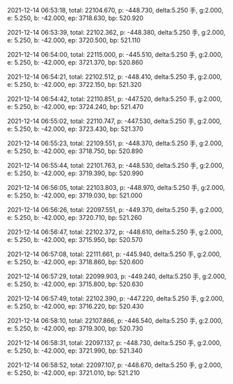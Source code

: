 2021-12-14 06:53:18, total: 22104.670, p: -448.730, delta:5.250 手, g:2.000, e: 5.250, b: -42.000, ep: 3718.630, bp: 520.920

2021-12-14 06:53:39, total: 22102.362, p: -448.380, delta:5.250 手, g:2.000, e: 5.250, b: -42.000, ep: 3720.500, bp: 521.110

2021-12-14 06:54:00, total: 22115.000, p: -445.510, delta:5.250 手, g:2.000, e: 5.250, b: -42.000, ep: 3721.370, bp: 520.860

2021-12-14 06:54:21, total: 22102.512, p: -448.410, delta:5.250 手, g:2.000, e: 5.250, b: -42.000, ep: 3722.150, bp: 521.320

2021-12-14 06:54:42, total: 22110.851, p: -447.520, delta:5.250 手, g:2.000, e: 5.250, b: -42.000, ep: 3724.240, bp: 521.470

2021-12-14 06:55:02, total: 22110.747, p: -447.530, delta:5.250 手, g:2.000, e: 5.250, b: -42.000, ep: 3723.430, bp: 521.370

2021-12-14 06:55:23, total: 22109.551, p: -448.370, delta:5.250 手, g:2.000, e: 5.250, b: -42.000, ep: 3718.750, bp: 520.890

2021-12-14 06:55:44, total: 22101.763, p: -448.530, delta:5.250 手, g:2.000, e: 5.250, b: -42.000, ep: 3719.390, bp: 520.990

2021-12-14 06:56:05, total: 22103.803, p: -448.970, delta:5.250 手, g:2.000, e: 5.250, b: -42.000, ep: 3719.030, bp: 521.000

2021-12-14 06:56:26, total: 22097.551, p: -449.370, delta:5.250 手, g:2.000, e: 5.250, b: -42.000, ep: 3720.710, bp: 521.260

2021-12-14 06:56:47, total: 22102.372, p: -448.610, delta:5.250 手, g:2.000, e: 5.250, b: -42.000, ep: 3715.950, bp: 520.570

2021-12-14 06:57:08, total: 22111.661, p: -445.940, delta:5.250 手, g:2.000, e: 5.250, b: -42.000, ep: 3718.860, bp: 520.600

2021-12-14 06:57:29, total: 22099.903, p: -449.240, delta:5.250 手, g:2.000, e: 5.250, b: -42.000, ep: 3715.800, bp: 520.630

2021-12-14 06:57:49, total: 22102.390, p: -447.220, delta:5.250 手, g:2.000, e: 5.250, b: -42.000, ep: 3716.220, bp: 520.430

2021-12-14 06:58:10, total: 22107.866, p: -446.540, delta:5.250 手, g:2.000, e: 5.250, b: -42.000, ep: 3719.300, bp: 520.730

2021-12-14 06:58:31, total: 22097.137, p: -448.730, delta:5.250 手, g:2.000, e: 5.250, b: -42.000, ep: 3721.990, bp: 521.340

2021-12-14 06:58:52, total: 22097.107, p: -448.670, delta:5.250 手, g:2.000, e: 5.250, b: -42.000, ep: 3721.010, bp: 521.210